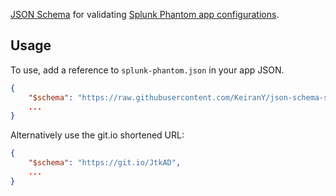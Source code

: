 [JSON Schema](https://json-schema.org/) for validating [Splunk Phantom app configurations](https://docs.splunk.com/Documentation/Phantom/latest/DevelopApps/Metadata).

## Usage

To use, add a reference to `splunk-phantom.json` in your app JSON.

```json
{ 
    "$schema": "https://raw.githubusercontent.com/KeiranY/json-schema-splunk-phantom/master/splunk-phantom.json",
    ...
}
```

Alternatively use the git.io shortened URL:

```json
{ 
    "$schema": "https://git.io/JtkAD",
    ...
}
```